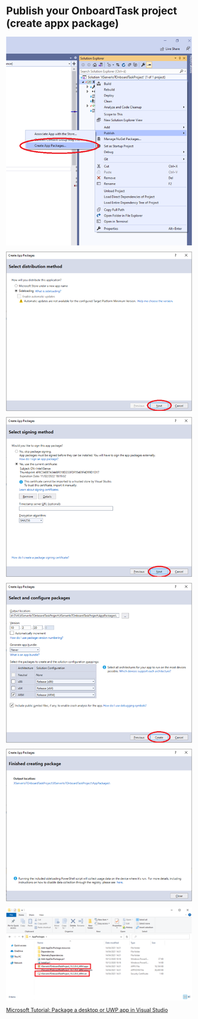 # Publish your OnboardTask project (create appx package)

![](images/VS8.png)

![](images/VS9.png)

![](images/VS10.png)

![](images/VS11.png)

![](images/VS12.png)

![](images/VS13.png)

[Microsoft Tutorial: Package a desktop or UWP app in Visual Studio](ttps://docs.microsoft.com/en-us/windows/msix/package/packaging-uwp-apps)
